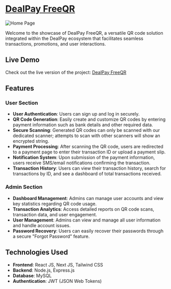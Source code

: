 # [DealPay FreeQR](https://free.dealpay.asia)
![Home Page](https://res.cloudinary.com/dndev4rnw/image/upload/v1729862179/dlkf0kvvla1dlbmpbg1y.png)

Welcome to the showcase of DealPay FreeQR, a versatile QR code solution integrated within the DealPay ecosystem that facilitates seamless transactions, promotions, and user interactions.

## Live Demo
Check out the live version of the project: [DealPay FreeQR](https://free.dealpay.asia)

## Features

### User Section
- **User Authentication**: Users can sign up and log in securely.
- **QR Code Generation**: Easily create and customize QR codes by entering payment information such as bank details and other required data.
- **Secure Scanning**: Generated QR codes can only be scanned with our dedicated scanner; attempts to scan with other scanners will show an encrypted string.
- **Payment Processing**: After scanning the QR code, users are redirected to a payment page to enter their transaction ID or upload a payment slip.
- **Notification System**: Upon submission of the payment information, users receive SMS/email notifications confirming the transaction.
- **Transaction History**: Users can view their transaction history, search for transactions by ID, and see a dashboard of total transactions received.

### Admin Section
- **Dashboard Management**: Admins can manage user accounts and view key statistics regarding QR code usage.
- **Transaction Analytics**: Access detailed reports on QR code scans, transaction data, and user engagement.
- **User Management**: Admins can view and manage all user information and handle account issues.
- **Password Recovery**: Users can easily recover their passwords through a secure "Forgot Password" feature.

## Technologies Used
- **Frontend**: React JS, Next JS, Tailwind CSS
- **Backend**: Node.js, Express.js
- **Database**: MySQL
- **Authentication**: JWT (JSON Web Tokens)
